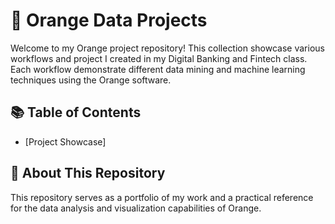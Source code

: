 # 🍊 Orange Data Projects

Welcome to my Orange project repository! This collection showcase various workflows and project I created in my Digital Banking and Fintech class. Each workflow demonstrate different data mining and machine learning techniques using the Orange software.

## 📚 Table of Contents
* [Project Showcase]

## 📖 About This Repository

This repository serves as a portfolio of my work and a practical reference for the data analysis and visualization capabilities of Orange.

